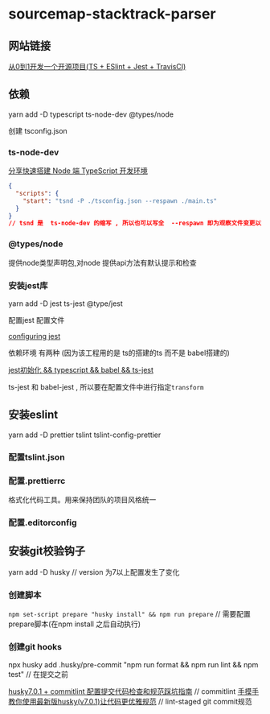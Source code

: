 # sourcemap-stacktrack-parser

## 网站链接

[从0到1开发一个开源项目(TS + ESlint + Jest + TravisCI)](https://juejin.cn/post/6844904063457312781)
## 依赖

yarn add -D typescript ts-node-dev @types/node

创建 tsconfig.json

### ts-node-dev

[分享快速搭建 Node 端 TypeScript 开发环境](https://juejin.cn/post/6844904052816347149)

```json
{
  "scripts": {
    "start": "tsnd -P ./tsconfig.json --respawn ./main.ts"
  }
}
// tsnd 是  ts-node-dev 的缩写 , 所以也可以写全  --respawn 即为观察文件变更以重新运行脚本
```

### @types/node

提供node类型声明包,对node 提供api方法有默认提示和检查

### 安装jest库

yarn add -D jest ts-jest @type/jest

配置jest 配置文件

[configuring jest](https://jestjs.io/zh-Hans/docs/configuration)

依赖环境 有两种 (因为该工程用的是 ts的搭建的ts 而不是 babel搭建的)

[jest初始化 && typescript && babel && ts-jest](https://juejin.cn/post/6844903879759364110)

ts-jest 和 babel-jest , 所以要在配置文件中进行指定`transform`

## 安装eslint

yarn add  -D prettier tslint tslint-config-prettier

### 配置tslint.json

### 配置.prettierrc

格式化代码工具。用来保持团队的项目风格统一

### 配置.editorconfig

## 安装git校验钩子

yarn add -D husky // version 为7以上配置发生了变化
### 创建脚本

`npm set-script prepare "husky install" && npm run prepare` // 需要配置prepare脚本(在npm install 之后自动执行)

### 创建git hooks

npx husky add .husky/pre-commit "npm run format && npm run lint && npm test" // 在提交之前

[husky7.0.1 + commitlint 配置提交代码检查和规范踩坑指南](https://juejin.cn/post/6988116616923840549) // commitlint
[手摸手教你使用最新版husky(v7.0.1)让代码更优雅规范](https://juejin.cn/post/6982192362583752741) // lint-staged  git commit规范
